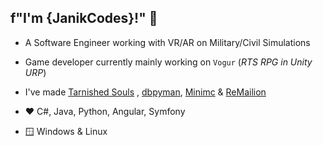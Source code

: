 ## f"I'm {JanikCodes}!" :wave:

- A Software Engineer working with VR/AR on Military/Civil Simulations
- Game developer currently mainly working on `Vogur` (*RTS RPG in Unity URP*)
- I've made [Tarnished Souls](https://github.com/JanikCodes/tarnished_souls) , [dbpyman](https://github.com/JanikCodes/py_discord_db_management), [Minimc](https://github.com/JanikCodes/minecraft_discord_py) & [ReMailion](https://github.com/JanikCodes/remailio)

- ❤ C#, Java, Python, Angular, Symfony
- 🪟 Windows & Linux
